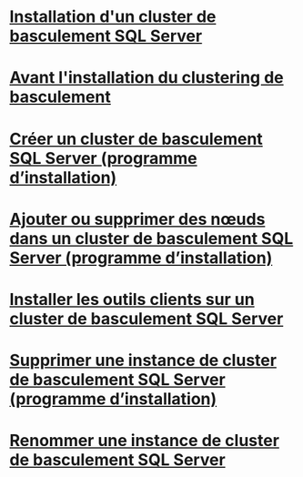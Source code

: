 # [Installation d'un cluster de basculement SQL Server](sql-server-failover-cluster-installation.md)

# [Avant l'installation du clustering de basculement](before-installing-failover-clustering.md)
# [Créer un cluster de basculement SQL Server (programme d’installation)](create-a-new-sql-server-failover-cluster-setup.md)
# [Ajouter ou supprimer des nœuds dans un cluster de basculement SQL Server (programme d’installation)](add-or-remove-nodes-in-a-sql-server-failover-cluster-setup.md)
# [Installer les outils clients sur un cluster de basculement SQL Server](install-client-tools-on-a-sql-server-failover-cluster.md)
# [Supprimer une instance de cluster de basculement SQL Server (programme d’installation)](remove-a-sql-server-failover-cluster-instance-setup.md)
# [Renommer une instance de cluster de basculement SQL Server](rename-a-sql-server-failover-cluster-instance.md)
